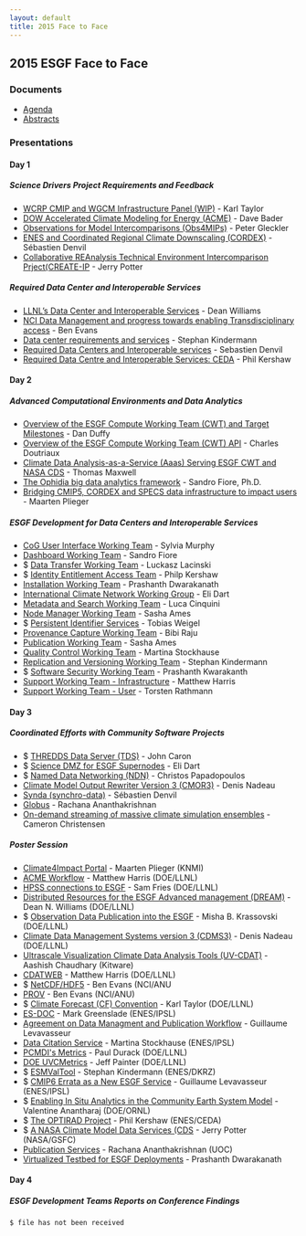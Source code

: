 ```yaml
---
layout: default
title: 2015 Face to Face
---
```


## 2015 ESGF Face to Face

### Documents

* [Agenda][agenda]
* [Abstracts][abstracts]

### Presentations

#### Day 1

##### Science Drivers Project Requirements and Feedback

* [WCRP CMIP and WGCM Infrastructure Panel (WIP)][35] - Karl Taylor
* [DOW Accelerated Climate Modeling for Energy (ACME)][58] - Dave Bader
* [Observations for Model Intercomparisons (Obs4MIPs)][47] - Peter Gleckler
* [ENES and Coordinated Regional Climate Downscaling (CORDEX)][65] - Sébastien Denvil
* [Collaborative REAnalysis Technical Environment Intercomparison Prject(CREATE-IP][33] - Jerry Potter

##### Required Data Center and Interoperable Services

* [LLNL’s Data Center and Interoperable Services][60] - Dean Williams
* [NCI Data Management and progress towards enabling Transdisciplinary access][44] - Ben Evans
* [Data center requirements and services][67] - Stephan Kindermann
* [Required Data Centers and Interoperable services][63] - Sebastien Denvil
* [Required Data Centre and Interoperable Services: CEDA][49] - Phil Kershaw


#### Day 2

##### Advanced Computational Environments and Data Analytics

* [Overview of the ESGF Compute Working Team (CWT) and Target Milestones][54] - Dan Duffy
* [Overview of the ESGF Compute Working Team (CWT) API][50] - Charles Doutriaux
* [Climate Data Analysis-as-a-Service (Aaas) Serving ESGF CWT and NASA CDS][69] - Thomas Maxwell
* [The Ophidia big data analytics framework][57] - Sandro Fiore, Ph.D.
* [Bridging CMIP5, CORDEX and SPECS data infrastructure to impact users][45] - Maarten Plieger

##### ESGF Development for Data Centers and Interoperable Services

* [CoG User Interface Working Team][76] - Sylvia Murphy
* [Dashboard Working Team][56] - Sandro Fiore
* $ [Data Transfer Working Team][#] - Luckasz Lacinski
* $ [Identity Entitlement Access Team][#] - Philp Kershaw
* [Installation Working Team][51] - Prashanth Dwarakanath
* [International Climate Network Working Group][36] - Eli Dart
* [Metadata and Search Working Team][66] - Luca Cinquini
* [Node Manager Working Team][59] - Sasha Ames
* $ [Persistent Identifier Services][#] - Tobias Weigel
* [Provenance Capture Working Team][53] - Bibi Raju
* [Publication Working Team][61] - Sasha Ames
* [Quality Control Working Team][74] - Martina Stockhause
* [Replication and Versioning Working Team][37] - Stephan Kindermann
* $ [Software Security Working Team][3] - Prashanth Kwarakanth
* [Support Working Team - Infrastructure][41] - Matthew Harris
* [Support Working Team - User][71] - Torsten Rathmann


#### Day 3

##### Coordinated Efforts with Community Software Projects

* $ [THREDDS Data Server (TDS)][#] - John Caron
* $ [Science DMZ for ESGF Supernodes][#] - Eli Dart
* $ [Named Data Networking (NDN)][#] - Christos Papadopoulos
* [Climate Model Output Rewriter Version 3 (CMOR3)][46] - Denis Nadeau
* [Synda (synchro-data)][30] - Sébastien Denvil
* [Globus][55] - Rachana Ananthakrishnan
* [On-demand streaming of massive climate simulation ensembles][48] - Cameron Christensen

##### Poster Session

* [Climate4Impact Portal][7] - Maarten Plieger (KNMI)
* [ACME Workflow][3] - Matthew Harris (DOE/LLNL)
* [HPSS connections to ESGF][10] - Sam Fries (DOE/LLNL)
* [Distributed Resources for the ESGF Advanced management (DREAM)][9] - Dean N. Williams (DOE/LLNL)
* $ [Observation Data Publication into the ESGF][#] - Misha B. Krassovski (DOE/LLNL)
* [Climate Data Management Systems version 3 (CDMS3)][8] - Denis Nadeau (DOE/LLNL)
* [Ultrascale Visualization Climate Data Analysis Tools (UV-CDAT)][14] - Aashish Chaudhary (Kitware)
* [CDATWEB][1] - Matthew Harris (DOE/LLNL)
* $ [NetCDF/HDF5][#] - Ben Evans (NCI/ANU
* [PROV][4] - Ben Evans (NCI/ANU)
* $ [Climate Forecast (CF) Convention][#] - Karl Taylor (DOE/LLNL)
* [ES-DOC][2] - Mark Greenslade (ENES/IPSL)
* [Agreement on Data Managment and Publication Workflow][5] - Guillaume Levavasseur
* [Data Citation Service][15] - Martina Stockhause (ENES/IPSL)
* [PCMDI's Metrics][6] - Paul Durack (DOE/LLNL)
* [DOE UVCMetrics][11] - Jeff Painter (DOE/LLNL)
* $ [ESMValTool][#] - Stephan Kindermann (ENES/DKRZ)
* $ [CMIP6 Errata as a New ESGF Service][#] - Guillaume Levavasseur (ENES/IPSL)
* $ [Enabling In Situ Analytics in the Community Earth System Model][#] - Valentine Anantharaj (DOE/ORNL)
* $ [The OPTIRAD Project][#] - Phil Kershaw (ENES/CEDA)
* $ [A NASA Climate Model Data Services (CDS][#] - Jerry Potter (NASA/GSFC) 
* [Publication Services][12] - Rachana Ananthakrishnan (UOC)
* [Virtualized Testbed for ESGF Deployments][13] - Prashanth Dwarakanath


#### Day 4

##### ESGF Development Teams Reports on Conference Findings

`$ file has not been received`


[agenda]: {{site.esgf-media}}/pdf/2015-ESGF-Agenda.pdf 
[abstracts]: {{site.esgf-media}}/pdf/2015-ESGF-Abstacts.pdf 

 [#]: #
 [1]: {{site.esgf-media}}/2015-F2F/Posters/ACME_CDATWEB.pdf
 [2]: {{site.esgf-media}}/2015-F2F/Posters/Earth-System-Documentation-(ES-DOC)-Preparations-for-CMIP6.pdf
 [3]: {{site.esgf-media}}/2015-F2F/Posters/ACME_Dashboard.pdf
 [4]: {{site.esgf-media}}/2015-F2F/Posters/Enhance-Reusability-and-Reproducibility-using-NCI-Provenance-Capturing-System.pdf
 [5]: {{site.esgf-media}}/2015-F2F/Posters/Agreement-on-data-management-and-ESGF-publication-workflow.pdf
 [6]: {{site.esgf-media}}/2015-F2F/Posters/Next-Generation-Objective-Testing-of-Climate-Models-Using-UV-CDAT-and-ESGF.pdf
 [7]: {{site.esgf-media}}/2015-F2F/Posters/Bridging-SPECS-CMIP5-and-CORDEX-data-to-impact-users.pdf
 [8]: {{site.esgf-media}}/2015-F2F/Posters/Parallelizing-the-Climate-Data-Management-System-version-3-(CDMS).pdf
 [9]: {{site.esgf-media}}/2015-F2F/Posters/DREAM-Distributed-Resources-for-the-ESGF-Advanced-Management.pdf
[10]: {{site.esgf-media}}/2015-F2F/Posters/Touching-BASE-Connecting-ESGF-to-HPSS.pdf
[11]: {{site.esgf-media}}/2015-F2F/Posters/UVCMetrics-Improved-Diagnostics.pdf
[12]: {{site.esgf-media}}/2015-F2F/Posters/ESGF-Publication.pdf
[13]: {{site.esgf-media}}/2015-F2F/Posters/VIRTUALIZED-TESTBED-FOR-ESGF-DEPLOYMENTS.pdf
[14]: {{site.esgf-media}}/2015-F2F/Posters/ESGF-UVCDAT.pdf
[15]: {{site.esgf-media}}/2015-F2F/Posters/Data-Citation-Service.pdf

[30]: {{site.esgf-media}}/2015-F2F/Presentations/2015-12-10-ESGF-F2F-SYNDA.pdf
[31]: {{site.esgf-media}}/2015-F2F/Presentations/F2F_WPS_doutriaux.pptx
[32]: {{site.esgf-media}}/2015-F2F/Presentations/2015-esgf-f2f-idea-wt-climate-impacts-portal-oauth2.mov
[33]: {{site.esgf-media}}/2015-F2F/Presentations/Jerry_Potter_ESGF_F2F_CREATE.pptx
[34]: {{site.esgf-media}}/2015-F2F/Presentations/2015-esgf-f2f-idea-wt.pptx
[35]: {{site.esgf-media}}/2015-F2F/Presentations/Karl_Taylor_ESGF_F2F_CMIP6.pdf
[36]: {{site.esgf-media}}/2015-F2F/Presentations/20151209-dart-icnwg-v3.pptx
[37]: {{site.esgf-media}}/2015-F2F/Presentations/Kindermann-ESGF-2015-replication-versioning-WG.pptx
[38]: {{site.esgf-media}}/2015-F2F/Presentations/20151210-dart-dmz-esgf-v3.pptx
[39]: {{site.esgf-media}}/2015-F2F/Presentations/LLNLs-Data-Center-and-Interoperable-Services.pdf
[40]: {{site.esgf-media}}/2015-F2F/Presentations/2015_ESGF_Ophidia_pub.pdf
[41]: {{site.esgf-media}}/2015-F2F/Presentations/MATTHEW_BENJAMIN_HARRIS_esgf-swt-2015-final.pptx
[42]: {{site.esgf-media}}/2015-F2F/Presentations/ACME-Ambitions-and-Status-Vision-Goals-and-Reality.pdf
[43]: {{site.esgf-media}}/2015-F2F/Presentations/MaartenPlieger_ESGFF2F2015_WPS_Climate4Impact_ISENES2.pptx
[44]: {{site.esgf-media}}/2015-F2F/Presentations/Ben-Evans-ESGF_F2F_NCI.pptx
[45]: {{site.esgf-media}}/2015-F2F/Presentations/Maarten_Plieger_ESGF_F2F_Climate4Impact.pptx
[46]: {{site.esgf-media}}/2015-F2F/Presentations/CMOR3_DenisNadeau_Thursday_am.pptx
[47]: {{site.esgf-media}}/2015-F2F/Presentations/Peter_Gleckler_ESGF_F2F_obs4mips.pptx
[48]: {{site.esgf-media}}/2015-F2F/Presentations/Cameron-Christensen_UVCDAT_F2F_2015-small.pptx
[49]: {{site.esgf-media}}/2015-F2F/Presentations/Phil-Kershaw_ESGF_F2F_CEDA.pptx
[50]: {{site.esgf-media}}/2015-F2F/Presentations/Charles_Doutriaux_F2F_WPS.pptx
[51]: {{site.esgf-media}}/2015-F2F/Presentations/Prashant-D.-iwt.pdf
[52]: {{site.esgf-media}}/2015-F2F/Presentations/Climate-Model-Output-Rewrite-CMOR.pdf
[53]: {{site.esgf-media}}/2015-F2F/Presentations/Provenance-Research_Raju.pptx
[54]: {{site.esgf-media}}/2015-F2F/Presentations/Dan_Duffy_ESGF_F2F_CWT.pptx
[55]: {{site.esgf-media}}/2015-F2F/Presentations/Rachana_Ananthakrishnan_151210_ESGF_Globus_ESGF_F2F.pptx
[56]: {{site.esgf-media}}/2015-F2F/Presentations/Dashboard.pdf
[57]: {{site.esgf-media}}/2015-F2F/Presentations/Sandro_Fiore_ESGF_F2F_Ophidia.pptx
[58]: {{site.esgf-media}}/2015-F2F/Presentations/Dave_Bader_ESGF_F2F_ACME.pptx.pdf
[59]: {{site.esgf-media}}/2015-F2F/Presentations/Sasha-Node-Manager-F2F-2015.pptx
[60]: {{site.esgf-media}}/2015-F2F/Presentations/Dean-Williams-ESGF_F2F_LLNL.pptx
[61]: {{site.esgf-media}}/2015-F2F/Presentations/Sasha-Publication-F2F-2015.pptx
[62]: {{site.esgf-media}}/2015-F2F/Presentations/ESGF-2015-Duffy-Presentation.pptx
[63]: {{site.esgf-media}}/2015-F2F/Presentations/Sebastien-Denvil-ESGF_F2F_IPSL.pdf
[64]: {{site.esgf-media}}/2015-F2F/Presentations/ESGF-2015-dkrz-data-center.pdf
[65]: {{site.esgf-media}}/2015-F2F/Presentations/Sebastien_Denvil_ESGF_F2F_IS-ENES.pdf
[66]: {{site.esgf-media}}/2015-F2F/Presentations/ESGF-METADATA-&-SEARCH-Working-Team-(ESGF-MSWT)-Progress-update-&-future-roadmap.pdf
[67]: {{site.esgf-media}}/2015-F2F/Presentations/Stephan-Kindermann-ESGF-F2F_DKRZ.pptx
[68]: {{site.esgf-media}}/2015-F2F/Presentations/ESGF-User-Interface-Working-Team-(ESGF-UIWT)-Progress-update-&-future-roadmap.pdf
[69]: {{site.esgf-media}}/2015-F2F/Presentations/Thomas_Maxwell_ESGF_F2F_AnalyticServices.pptx
[70]: {{site.esgf-media}}/2015-F2F/Presentations/ESGF-UserWorkingTeam.pptx
[71]: {{site.esgf-media}}/2015-F2F/Presentations/User-Support-Working-Team.pdf
[72]: {{site.esgf-media}}/2015-F2F/Presentations/ESGF-present.pdf
[73]: {{site.esgf-media}}/2015-F2F/Presentations/esgf-conference-2015-ESGF-PID-Services-for-CMIP6.pptx
[74]: {{site.esgf-media}}/2015-F2F/Presentations/ESGF2015_QCWT_stockhause.pptx
[75]: {{site.esgf-media}}/2015-F2F/Presentations/esgf-papadopoulos.pptx
[76]: {{site.esgf-media}}/2015-F2F/Presentations/ESGF_F2F_2015_CoG_Cinquini.pdf
[77]: {{site.esgf-media}}/2015-F2F/Presentations/esgf-swt-2015.pdf
[78]: {{site.esgf-media}}/2015-F2F/Presentations/ESGF_F2F_2015_Search_Cinquini.pdf
[79]: {{site.esgf-media}}/2015-F2F/Presentations/iwt.pdf
[80]: {{site.esgf-media}}/2015-F2F/Presentations/ESGF_Presentation_Lukasz_Lacinski.pdf
[81]: {{site.esgf-media}}/2015-F2F/Presentations/secteam.pdf

